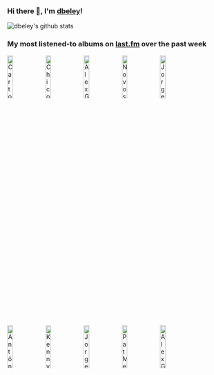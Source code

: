 ### Hi there 👋, I'm [dbeley](https://dbeley.ovh/en)!

![dbeley's github stats](https://github-readme-stats.vercel.app/api?username=dbeley)

### My most listened-to albums on [last.fm](https://www.last.fm/user/d_beley) over the past week

[<img src='https://lastfm.freetls.fastly.net/i/u/300x300/d8556b6865534569a5f1ac328dd82bff.jpg' width='16%' alt='Cartola - Cartola'>](https://www.last.fm/music/cartola/cartola)&nbsp;
[<img src='https://lastfm.freetls.fastly.net/i/u/300x300/b47929a57fc4a51fd2e4b2569af7899f.png' width='16%' alt='Chico Buarque - Construção'>](https://www.last.fm/music/chico%2bbuarque/constru%25c3%25a7%25c3%25a3o)&nbsp;
[<img src='https://lastfm.freetls.fastly.net/i/u/300x300/8c9cd01e7c3072eaa8e2dbde358a1471.jpg' width='16%' alt='Alex G - Headlights'>](https://www.last.fm/music/alex%2bg/headlights)&nbsp;
[<img src='https://lastfm.freetls.fastly.net/i/u/300x300/04e10daff3151613e3245811c166b425.jpg' width='16%' alt='Novos Baianos - Acabou Chorare'>](https://www.last.fm/music/novos%2bbaianos/acabou%2bchorare)&nbsp;
[<img src='https://lastfm.freetls.fastly.net/i/u/300x300/a55e70b6337208374e70a019ceeebf43.jpg' width='16%' alt='Jorge Ben - África Brasil'>](https://www.last.fm/music/jorge%2bben/%25c3%2581frica%2bbrasil)&nbsp;
<br>
[<img src='https://lastfm.freetls.fastly.net/i/u/300x300/a36190af22bb80b14eefd21282e17856.jpg' width='16%' alt='Antônio Carlos Jobim - Inédito'>](https://www.last.fm/music/ant%25c3%25b4nio%2bcarlos%2bjobim/in%25c3%25a9dito)&nbsp;
[<img src='https://lastfm.freetls.fastly.net/i/u/300x300/1632c116a69853085c9ee923d2650835.jpg' width='16%' alt='Kenny Burrell - Midnight Blue'>](https://www.last.fm/music/kenny%2bburrell/midnight%2bblue)&nbsp;
[<img src='https://lastfm.freetls.fastly.net/i/u/300x300/5d6a82c48ff856ce319440c154ce935c.png' width='16%' alt='Jorge Ben - Samba Esquema Novo'>](https://www.last.fm/music/jorge%2bben/samba%2besquema%2bnovo)&nbsp;
[<img src='https://lastfm.freetls.fastly.net/i/u/300x300/c8c644f577f4b81249eb414ae6e88d7c.jpg' width='16%' alt='Pat Metheny - Watercolors'>](https://www.last.fm/music/pat%2bmetheny/watercolors)&nbsp;
[<img src='https://lastfm.freetls.fastly.net/i/u/300x300/0b8520054cfd8af493b44a8bed0a2361.jpg' width='16%' alt='Alex G - TRICK'>](https://www.last.fm/music/alex%2bg/trick)&nbsp;
<br>

